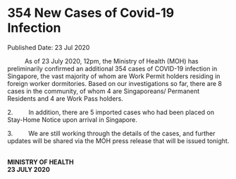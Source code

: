 <html>
    <meta http-equiv="Content-Type" content="text/html; charset=utf-8"/>
    <meta charset="utf-8"/>
    <title>354 New Cases of Covid-19 Infection</title>
    <body><h1>354 New Cases of Covid-19 Infection</h1>
    <p>Published Date: 23 Jul 2020</p> <p>&nbsp;&nbsp;&nbsp;&nbsp;&nbsp;&nbsp;&nbsp;&nbsp;&nbsp; As of 23 July 2020, 12pm, the Ministry of Health (MOH) has preliminarily confirmed an additional 354 cases of COVID-19 infection in Singapore, the vast majority of whom are Work Permit holders residing in foreign worker dormitories. Based on our investigations so far, there are 8 cases in the community, of whom 4 are Singaporeans/ Permanent Residents and 4 are Work Pass holders. </p><p>2.&nbsp;&nbsp;&nbsp;&nbsp;&nbsp;&nbsp;&nbsp;&nbsp; In addition, there are 5 imported cases who had been placed on Stay-Home Notice upon arrival in Singapore.&nbsp; </p><p>3.&nbsp;&nbsp;&nbsp;&nbsp;&nbsp;&nbsp;&nbsp;&nbsp; We are still working through the details of the cases, and further updates will be shared via the MOH press release that will be issued tonight. </p><p><br><strong>MINISTRY OF HEALTH<br>23 JULY 2020</strong></p><p style="text-align: justify;"><br></p><div><br></div></body>
</html>